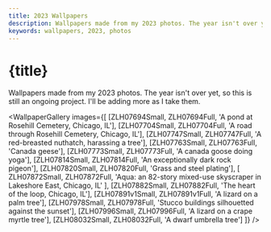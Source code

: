 ```yaml
---
title: 2023 Wallpapers
description: Wallpapers made from my 2023 photos. The year isn't over yet, so this is still an ongoing project. I'll be adding more as I take them.
keywords: wallpapers, 2023, photos
---
```


<script>
  import ZLH07694Small from '$lib/assets/images/wallpapers/2023/ZLH07694.png?w=650&imagetools';
  import ZLH07704Small from '$lib/assets/images/wallpapers/2023/ZLH07704.png?w=650&imagetools';
  import ZLH07747Small from '$lib/assets/images/wallpapers/2023/ZLH07747.png?w=650&imagetools';
  import ZLH07763Small from '$lib/assets/images/wallpapers/2023/ZLH07763.png?w=650&imagetools';
  import ZLH07773Small from '$lib/assets/images/wallpapers/2023/ZLH07773.png?w=650&imagetools';
  import ZLH07814Small from '$lib/assets/images/wallpapers/2023/ZLH07814.png?w=650&imagetools';
  import ZLH07820Small from '$lib/assets/images/wallpapers/2023/ZLH07820.png?w=650&imagetools';
  import ZLH07872Small from '$lib/assets/images/wallpapers/2023/ZLH07872.png?w=650&imagetools';
  import ZLH07882Small from '$lib/assets/images/wallpapers/2023/ZLH07882.png?w=650&imagetools';
  import ZLH07891v1Small from '$lib/assets/images/wallpapers/2023/ZLH07891v1.png?w=650&imagetools';
  import ZLH07978Small from '$lib/assets/images/wallpapers/2023/ZLH07978.png?w=650&imagetools';
  import ZLH07996Small from '$lib/assets/images/wallpapers/2023/ZLH07996.png?w=650&imagetools';
  import ZLH08032Small from '$lib/assets/images/wallpapers/2023/ZLH08032.png?w=650&imagetools';

  import ZLH07694Full from '$lib/assets/images/wallpapers/2023/ZLH07694.png';
  import ZLH07704Full from '$lib/assets/images/wallpapers/2023/ZLH07704.png';
  import ZLH07747Full from '$lib/assets/images/wallpapers/2023/ZLH07747.png';
  import ZLH07763Full from '$lib/assets/images/wallpapers/2023/ZLH07763.png';
  import ZLH07773Full from '$lib/assets/images/wallpapers/2023/ZLH07773.png';
  import ZLH07814Full from '$lib/assets/images/wallpapers/2023/ZLH07814.png';
  import ZLH07820Full from '$lib/assets/images/wallpapers/2023/ZLH07820.png';
  import ZLH07872Full from '$lib/assets/images/wallpapers/2023/ZLH07872.png';
  import ZLH07882Full from '$lib/assets/images/wallpapers/2023/ZLH07882.png';
  import ZLH07891v1Full from '$lib/assets/images/wallpapers/2023/ZLH07891v1.png';
  import ZLH07978Full from '$lib/assets/images/wallpapers/2023/ZLH07978.png';
  import ZLH07996Full from '$lib/assets/images/wallpapers/2023/ZLH07996.png';
  import ZLH08032Full from '$lib/assets/images/wallpapers/2023/ZLH08032.png';

  import WallpaperGallery from '$lib/components/WallpaperGallery.svelte';
</script>

# {title}

Wallpapers made from my 2023 photos. The year isn't over yet, so this is still an ongoing project. I'll be adding more as I take them.

<WallpaperGallery
images={[
[ZLH07694Small, ZLH07694Full, 'A pond at Rosehill Cemetery, Chicago, IL'],
[ZLH07704Small, ZLH07704Full, 'A road through Rosehill Cemetery, Chicago, IL'],
[ZLH07747Small, ZLH07747Full, 'A red-breasted nuthatch, harassing a tree'],
[ZLH07763Small, ZLH07763Full, 'Canada geese'],
[ZLH07773Small, ZLH07773Full, 'A canada goose doing yoga'],
[ZLH07814Small, ZLH07814Full, 'An exceptionally dark rock pigeon'],
[ZLH07820Small, ZLH07820Full, 'Grass and steel plating'],
[
ZLH07872Small,
ZLH07872Full,
'Aqua: an 82-story mixed-use skyscraper in Lakeshore East, Chicago, IL'
],
[ZLH07882Small, ZLH07882Full, 'The heart of the loop, Chicago, IL'],
[ZLH07891v1Small, ZLH07891v1Full, 'A lizard on a palm tree'],
[ZLH07978Small, ZLH07978Full, 'Stucco buildings silhouetted against the sunset'],
[ZLH07996Small, ZLH07996Full, 'A lizard on a crape myrtle tree'],
[ZLH08032Small, ZLH08032Full, 'A dwarf umbrella tree']
]}
/>
